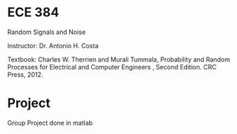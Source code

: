 ECE 384
=======
Random Signals and Noise

Instructor: Dr. Antonio H. Costa

Textbook: Charles W. Therrien and Murali Tummala, Probability and Random Processes for
Electrical and Computer Engineers , Second Edition. CRC Press, 2012.

Project
=========
Group Project done in matlab
